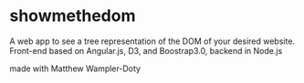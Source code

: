 showmethedom
============

A web app to see a tree representation of the DOM of your desired website. 
Front-end based on Angular.js, D3, and Boostrap3.0, backend in Node.js

made with Matthew Wampler-Doty
